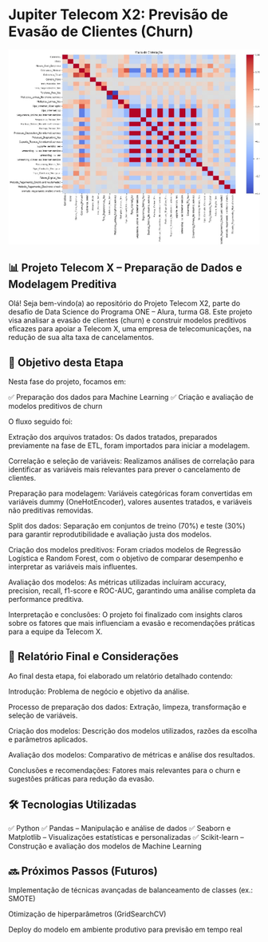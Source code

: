 <h1>Jupiter Telecom X2: Previsão de Evasão de Clientes (Churn)</h1>

<img src="img1.jpg" alt="Visão geral do projeto Telecom X" width="600"/>

<h2>📊 Projeto Telecom X – Preparação de Dados e Modelagem Preditiva</h2>
Olá! Seja bem-vindo(a) ao repositório do Projeto Telecom X2, parte do desafio de Data Science do Programa ONE – Alura, turma G8. Este projeto visa analisar a evasão de clientes (churn) e construir modelos preditivos eficazes para apoiar a Telecom X, uma empresa de telecomunicações, na redução de sua alta taxa de cancelamentos.

<h2>🎯 Objetivo desta Etapa</h2>
Nesta fase do projeto, focamos em:

✅ Preparação dos dados para Machine Learning
✅ Criação e avaliação de modelos preditivos de churn

O fluxo seguido foi:

Extração dos arquivos tratados:
Os dados tratados, preparados previamente na fase de ETL, foram importados para iniciar a modelagem.

Correlação e seleção de variáveis:
Realizamos análises de correlação para identificar as variáveis mais relevantes para prever o cancelamento de clientes.

Preparação para modelagem:
Variáveis categóricas foram convertidas em variáveis dummy (OneHotEncoder), valores ausentes tratados, e variáveis não preditivas removidas.

Split dos dados:
Separação em conjuntos de treino (70%) e teste (30%) para garantir reprodutibilidade e avaliação justa dos modelos.

Criação dos modelos preditivos:
Foram criados modelos de Regressão Logística e Random Forest, com o objetivo de comparar desempenho e interpretar as variáveis mais influentes.

Avaliação dos modelos:
As métricas utilizadas incluíram accuracy, precision, recall, f1-score e ROC-AUC, garantindo uma análise completa da performance preditiva.

Interpretação e conclusões:
O projeto foi finalizado com insights claros sobre os fatores que mais influenciam a evasão e recomendações práticas para a equipe da Telecom X.

<h2>📝 Relatório Final e Considerações</h2>
Ao final desta etapa, foi elaborado um relatório detalhado contendo:

Introdução: Problema de negócio e objetivo da análise.

Processo de preparação dos dados: Extração, limpeza, transformação e seleção de variáveis.

Criação dos modelos: Descrição dos modelos utilizados, razões da escolha e parâmetros aplicados.

Avaliação dos modelos: Comparativo de métricas e análise dos resultados.

Conclusões e recomendações: Fatores mais relevantes para o churn e sugestões práticas para redução da evasão.

<h2>🛠️ Tecnologias Utilizadas</h2>
✅ Python
✅ Pandas – Manipulação e análise de dados
✅ Seaborn e Matplotlib – Visualizações estatísticas e personalizadas
✅ Scikit-learn – Construção e avaliação dos modelos de Machine Learning

<h2>🔜 Próximos Passos (Futuros)</h2>
Implementação de técnicas avançadas de balanceamento de classes (ex.: SMOTE)

Otimização de hiperparâmetros (GridSearchCV)

Deploy do modelo em ambiente produtivo para previsão em tempo real
